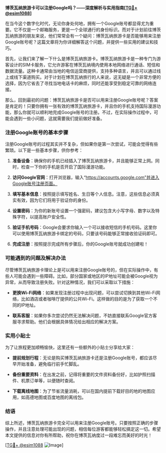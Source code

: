 **博茨瓦纳旅游卡可以注册Google吗？——深度解析与实用指南[[TG💪+ @esim1088](https://t.me/s/esim1088)]**

在当今这个数字化时代，无论你身处何地，拥有一个Google账号都显得尤为重要。它不仅是一个邮箱服务，更是一个全球通行的身份标识。而对于计划前往博茨瓦纳旅游的朋友来说，他们常常会有一个疑问：博茨瓦纳旅游卡是否能够用来注册Google账号呢？这篇文章将为你详细解答这个问题，并提供一些实用的建议和技巧。

首先，让我们来了解一下什么是博茨瓦纳旅游卡。博茨瓦纳旅游卡是一种专门为游客设计的SIM卡服务，它允许游客在博茨瓦纳境内使用本地网络进行通话、短信和数据流量。这种卡通常由当地的电信运营商提供，支持多种语言，并且可以通过线上或线下渠道购买。对于计划在博茨瓦纳旅行的人来说，这无疑是一个非常方便的选择，因为它省去了寻找当地电话卡的麻烦，同时还能享受到稳定可靠的网络连接。

那么，回到最初的问题：博茨瓦纳旅游卡是否可以用来注册Google账号呢？答案是肯定的！只要你拥有一张有效的博茨瓦纳旅游卡，并且你的手机支持国际漫游功能，那么你就可以顺利地完成Google账号的注册。不过，在实际操作过程中，可能会遇到一些小问题，这就需要我们提前做好准备。

### 注册Google账号的基本步骤

注册Google账号的过程其实并不复杂，但如果你是第一次尝试，可能会觉得有些繁琐。以下是一些基本步骤，供你参考：

1. **准备设备**：确保你的手机已经插入了博茨瓦纳旅游卡，并且能够正常上网。同时，检查一下你的手机是否开启了国际漫游功能。
   
2. **访问Google官网**：打开浏览器，输入“https://accounts.google.com”并进入Google账号注册页面。

3. **填写基本信息**：按照提示填写姓名、生日等个人信息。注意，这些信息必须真实有效，因为它们将用于验证你的身份。

4. **设置密码**：为你的新账号设置一个强密码，建议包含大小写字母、数字以及特殊字符，以提高账户安全性。

5. **验证手机号码**：Google会要求你输入一个可以接收短信的手机号码。这里你可以使用博茨瓦纳旅游卡绑定的号码，只要该号码能够正常接收验证码即可。

6. **完成注册**：按照提示完成所有步骤后，你的Google账号就成功创建啦！

### 可能遇到的问题及解决办法

尽管博茨瓦纳旅游卡理论上是可以用来注册Google账号的，但在实际操作中，有些人可能会遇到一些障碍。比如，部分国家或地区的IP地址可能会被Google视为异常，从而导致注册失败。针对这种情况，我们可以采取以下措施：

- **更换Wi-Fi网络**：如果发现注册过程中出现问题，可以尝试切换到其他Wi-Fi网络，比如酒店或者咖啡厅提供的公共Wi-Fi。这样做的目的是为了获取一个不同的IP地址。

- **联系客服**：如果你多次尝试仍然无法解决问题，不妨直接联系Google官方客服寻求帮助。他们会根据具体情况给出相应的解决方案。

### 实用小贴士

为了让旅程更加顺畅愉快，这里还有一些额外的小贴士分享给大家：

- **提前规划行程**：无论是购买博茨瓦纳旅游卡还是注册Google账号，都应该尽早开始准备，避免临行前手忙脚乱。

- **备份重要资料**：在出发之前，记得将重要的文件资料备份好，比如护照扫描件、机票订单等，以便随时查阅。

- **下载离线地图**：为了节省流量消耗，可以在国内提前下载好目的地的地图应用，如高德地图或百度地图的离线包。

### 结语

综上所述，博茨瓦纳旅游卡完全可以用来注册Google账号。只要按照正确的步骤操作，并且注意处理可能出现的问题，相信每位游客都能够轻松搞定这一切。希望本文提供的信息对你有所帮助，祝你在博茨瓦纳度过一段难忘而美好的时光！

[[TG💪+ @esim1088](https://t.me/s/esim1088) ![Image](https://i.postimg.cc/4NQfJmqS/Snipaste-2025-05-13-00-14-12.png)]